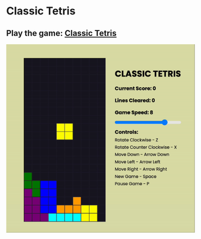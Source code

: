 # Classic Tetris

## Play the game: [Classic Tetris](https://jasonnsyu.github.io/classic-tetris)

![GIF of the game](./classic-tetris.gif)
